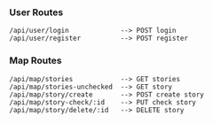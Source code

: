 
### User Routes
```shell
/api/user/login             --> POST login
/api/user/register          --> POST register
```

### Map Routes
```shell
/api/map/stories            --> GET stories
/api/map/stories-unchecked  --> GET story
/api/map/story/create       --> POST create story
/api/map/story-check/:id    --> PUT check story
/api/map/story/delete/:id   --> DELETE story
```
